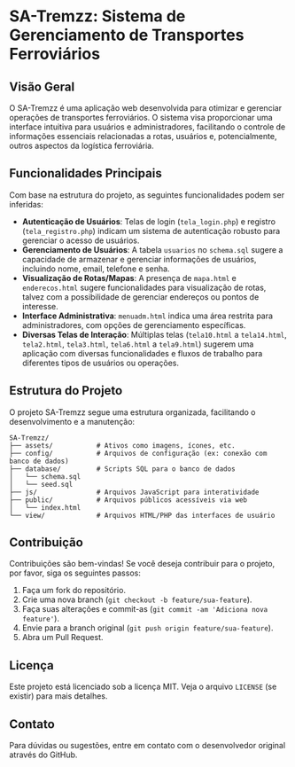 # SA-Tremzz: Sistema de Gerenciamento de Transportes Ferroviários

## Visão Geral

O SA-Tremzz é uma aplicação web desenvolvida para otimizar e gerenciar operações de transportes ferroviários. O sistema visa proporcionar uma interface intuitiva para usuários e administradores, facilitando o controle de informações essenciais relacionadas a rotas, usuários e, potencialmente, outros aspectos da logística ferroviária.

## Funcionalidades Principais

Com base na estrutura do projeto, as seguintes funcionalidades podem ser inferidas:

*   **Autenticação de Usuários**: Telas de login (`tela_login.php`) e registro (`tela_registro.php`) indicam um sistema de autenticação robusto para gerenciar o acesso de usuários.
*   **Gerenciamento de Usuários**: A tabela `usuarios` no `schema.sql` sugere a capacidade de armazenar e gerenciar informações de usuários, incluindo nome, email, telefone e senha.
*   **Visualização de Rotas/Mapas**: A presença de `mapa.html` e `enderecos.html` sugere funcionalidades para visualização de rotas, talvez com a possibilidade de gerenciar endereços ou pontos de interesse.
*   **Interface Administrativa**: `menuadm.html` indica uma área restrita para administradores, com opções de gerenciamento específicas.
*   **Diversas Telas de Interação**: Múltiplas telas (`tela10.html` a `tela14.html`, `tela2.html`, `tela3.html`, `tela6.html` a `tela9.html`) sugerem uma aplicação com diversas funcionalidades e fluxos de trabalho para diferentes tipos de usuários ou operações.

## Estrutura do Projeto

O projeto SA-Tremzz segue uma estrutura organizada, facilitando o desenvolvimento e a manutenção:

```
SA-Tremzz/
├── assets/           # Ativos como imagens, ícones, etc.
├── config/           # Arquivos de configuração (ex: conexão com banco de dados)
├── database/         # Scripts SQL para o banco de dados
│   └── schema.sql
│   └── seed.sql
├── js/               # Arquivos JavaScript para interatividade
├── public/           # Arquivos públicos acessíveis via web
│   └── index.html
└── view/             # Arquivos HTML/PHP das interfaces de usuário
```

## Contribuição

Contribuições são bem-vindas! Se você deseja contribuir para o projeto, por favor, siga os seguintes passos:

1.  Faça um fork do repositório.
2.  Crie uma nova branch (`git checkout -b feature/sua-feature`).
3.  Faça suas alterações e commit-as (`git commit -am 'Adiciona nova feature'`).
4.  Envie para a branch original (`git push origin feature/sua-feature`).
5.  Abra um Pull Request.

## Licença

Este projeto está licenciado sob a licença MIT. Veja o arquivo `LICENSE` (se existir) para mais detalhes.

## Contato

Para dúvidas ou sugestões, entre em contato com o desenvolvedor original através do GitHub.
